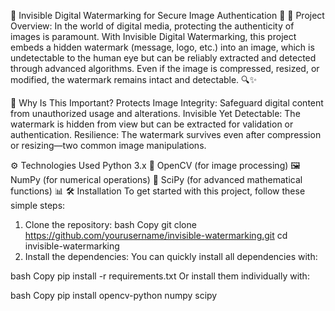 🎨 Invisible Digital Watermarking for Secure Image Authentication 🔐
🚀 Project Overview:
In the world of digital media, protecting the authenticity of images is paramount. With Invisible Digital Watermarking, this project embeds a hidden watermark (message, logo, etc.) into an image, which is undetectable to the human eye but can be reliably extracted and detected through advanced algorithms. Even if the image is compressed, resized, or modified, the watermark remains intact and detectable. 🔍✨

🔑 Why Is This Important?
Protects Image Integrity: Safeguard digital content from unauthorized usage and alterations.
Invisible Yet Detectable: The watermark is hidden from view but can be extracted for validation or authentication.
Resilience: The watermark survives even after compression or resizing—two common image manipulations.

⚙️ Technologies Used
Python 3.x 🐍
OpenCV (for image processing) 🖼️
NumPy (for numerical operations) 🔢
SciPy (for advanced mathematical functions) 📊
🛠️ Installation
To get started with this project, follow these simple steps:

1. Clone the repository:
bash
Copy
git clone https://github.com/yourusername/invisible-watermarking.git
cd invisible-watermarking
2. Install the dependencies:
You can quickly install all dependencies with:

bash
Copy
pip install -r requirements.txt
Or install them individually with:

bash
Copy
pip install opencv-python numpy scipy
